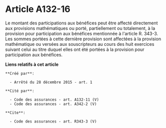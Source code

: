 # Article A132-16

Le montant des participations aux bénéfices peut être affecté directement aux provisions mathématiques ou porté,
partiellement ou totalement, à la provision pour participation aux bénéfices mentionnée à l'article R. 343-3. Les sommes
portées à cette dernière provision sont affectées à la provision mathématique ou versées aux souscripteurs au cours des huit
exercices suivant celui au titre duquel elles ont été portées à la provision pour participation aux bénéfices.

**Liens relatifs à cet article**

	**Créé par**:

	  - Arrêté du 28 décembre 2015 - art. 1

	**Cité par**:

	  - Code des assurances - art. A132-11 (V)
	  - Code des assurances - art. A342-2 (V)

	**Cite**:

	  - Code des assurances - art. R343-3 (V)
